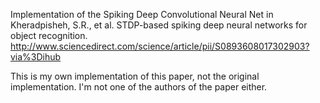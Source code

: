 Implementation of the Spiking Deep Convolutional Neural Net in Kheradpisheh, S.R., et al. STDP-based spiking deep neural networks for object recognition. 
http://www.sciencedirect.com/science/article/pii/S0893608017302903?via%3Dihub

This is my own implementation of this paper, not the original implementation. I'm not one of the authors of the paper either.



